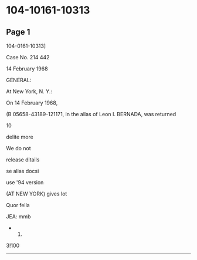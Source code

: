 # 104-10161-10313

## Page 1

104-0161-10313]

Case No. 214 442

14 February 1968

GENERAL:

At New York, N. Y.:

On 14 February 1968,

(B 05658-43189-121171, in the allas of Leon I. BERNADA, was returned

10

delite more

We do not

release ditails

se alias docsi

use '94 version

(AT NEW YORK) gives lot

Quor fella

JEA: mmb

- 1.

3!100

---

